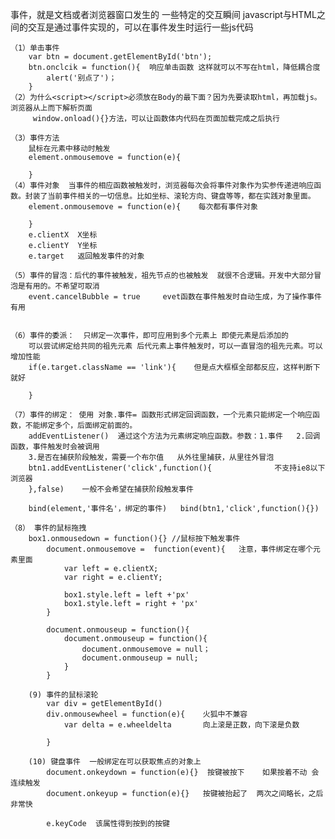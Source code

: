 事件，就是文档或者浏览器窗口发生的 一些特定的交互瞬间
    javascript与HTML之间的交互是通过事件实现的，可以在事件发生时运行一些js代码

    （1）单击事件
        var btn = document.getElementById('btn');
        btn.onclcik = function(){  响应单击函数 这样就可以不写在html，降低耦合度
            alert('别点了')；
        }
    （2）为什么<script></script>必须放在Body的最下面？因为先要读取html，再加载js。浏览器从上而下解析页面
         window.onload(){}方法，可以让函数体内代码在页面加载完成之后执行

    （3）事件方法
        鼠标在元素中移动时触发
        element.onmousemove = function(e){

        }
    （4）事件对象  当事件的相应函数被触发时，浏览器每次会将事件对象作为实参传递进响应函数。封装了当前事件相关的一切信息。比如坐标、滚轮方向、键盘等等，都在实践对象里面。
        element.onmousemove = function(e){    每次都有事件对象

        }
        e.clientX  X坐标
        e.clientY  Y坐标
        e.target   返回触发事件的对象

    （5）事件的冒泡：后代的事件被触发，祖先节点的也被触发  就很不合逻辑。开发中大部分冒泡是有用的。不希望可取消
        event.cancelBubble = true     evet函数在事件触发时自动生成，为了操作事件有用


    （6）事件的委派：  只绑定一次事件，即可应用到多个元素上 即使元素是后添加的
        可以尝试绑定给共同的祖先元素 后代元素上事件触发时，可以一直冒泡的祖先元素。可以增加性能
        if(e.target.className == 'link'){    但是点大框框全部都反应，这样判断下就好

        }

    （7）事件的绑定： 使用 对象.事件= 函数形式绑定回调函数，一个元素只能绑定一个响应函数，不能绑定多个，后面绑定前面的。
        addEventListener()  通过这个方法为元素绑定响应函数。参数：1.事件   2.回调函数，事件触发时会被调用
        3.是否在捕获阶段触发，需要一个布尔值   从外往里捕获，从里往外冒泡
        btn1.addEventListener('click',function(){              不支持ie8以下浏览器
        },false)    一般不会希望在捕获阶段触发事件

        bind(element,'事件名'，绑定的事件)   bind(btn1,'click',function(){})

    （8） 事件的鼠标拖拽
        box1.onmousedown = function(){} //鼠标按下触发事件
            document.onmousemove =  function(event){   注意，事件绑定在哪个元素里面
                var left = e.clientX;
                var right = e.clientY;

                box1.style.left = left +'px'
                box1.style.left = right + 'px'
            }      

            document.onmouseup = function(){
                document.onmouseup = function(){
                    document.onmousemove = null；
                    document.onmouseup = null;
                }
            }

        (9) 事件的鼠标滚轮
            var div = getElementById()
            div.onmousewheel = function(e){    火狐中不兼容
                var delta = e.wheeldelta       向上滚是正数，向下滚是负数 

            }

        (10) 键盘事件  一般绑定在可以获取焦点的对象上 
            document.onkeydown = function(e){}  按键被按下    如果按着不动 会连续触发
            document.onkeyup = function(e){}   按键被抬起了  两次之间略长，之后非常快

            e.keyCode  该属性得到按到的按键